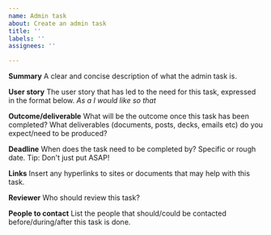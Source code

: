 ```yaml
---
name: Admin task
about: Create an admin task
title: ''
labels: ''
assignees: ''

---
```


**Summary**
A clear and concise description of what the admin task is.

**User story**
The user story that has led to the need for this task, expressed in the format below.
_As a_ 
_I would like_ 
_so that_ 


**Outcome/deliverable**
What will be the outcome once this task has been completed? What deliverables (documents, posts, decks, emails etc) do you expect/need to be produced?

**Deadline**
When does the task need to be completed by? Specific or rough date. Tip: Don't just put ASAP!

**Links**
Insert any hyperlinks to sites or documents that may help with this task.

**Reviewer**
Who should review this task?

**People to contact**
List the people that should/could be contacted before/during/after this task is done.
